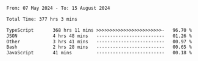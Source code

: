 
<!--START_SECTION:waka-->

```txt
From: 07 May 2024 - To: 15 August 2024

Total Time: 377 hrs 3 mins

TypeScript       368 hrs 11 mins >>>>>>>>>>>>>>>>>>>>>>>>-   96.70 %
JSON             4 hrs 48 mins   -------------------------   01.26 %
Other            3 hrs 41 mins   -------------------------   00.97 %
Bash             2 hrs 28 mins   -------------------------   00.65 %
JavaScript       41 mins         -------------------------   00.18 %
```

<!--END_SECTION:waka-->

<!--

### Hi there 👋
**Iam-cesar/Iam-cesar** is a ✨ _special_ ✨ repository because its `README.md` (this file) appears on your GitHub profile.

Here are some ideas to get you started:

- 🔭 I’m currently working on ...
- 🌱 I’m currently learning ...
- 👯 I’m looking to collaborate on ...
- 🤔 I’m looking for help with ...
- 💬 Ask me about ...
- 📫 How to reach me: ...
- 😄 Pronouns: ...
- ⚡ Fun fact: ...
-->
